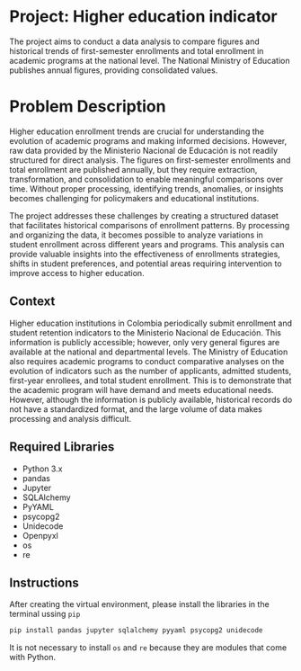 # Project: Higher education indicator
The project aims to conduct a data analysis to compare figures and historical trends of first-semester enrollments and total enrollment in academic programs at the national level. The National Ministry of Education publishes annual figures, providing consolidated values.

# Problem Description
Higher education enrollment trends are crucial for understanding the evolution of academic programs and making informed decisions. However, raw data provided by the Ministerio Nacional de Educación is not readily structured for direct analysis. The figures on first-semester enrollments and total enrollment are published annually, but they require extraction, transformation, and consolidation to enable meaningful comparisons over time. Without proper processing, identifying trends, anomalies, or insights becomes challenging for policymakers and educational institutions.

The project addresses these challenges by creating a structured dataset that facilitates historical comparisons of enrollment patterns. By processing and organizing the data, it becomes possible to analyze variations in student enrollment across different years and programs. This analysis can provide valuable insights into the effectiveness of enrollments strategies, shifts in student preferences, and potential areas requiring intervention to improve access to higher education.

## Context
Higher education institutions in Colombia periodically submit enrollment and student retention indicators to the Ministerio Nacional de Educación. This information is publicly accessible; however, only very general figures are available at the national and departmental levels. The Ministry of Education also requires academic programs to conduct comparative analyses on the evolution of indicators such as the number of applicants, admitted students, first-year enrollees, and total student enrollment. This is to demonstrate that the academic program will have demand and meets educational needs. However, although the information is publicly available, historical records do not have a standardized format, and the large volume of data makes processing and analysis difficult.

## Required Libraries
- Python 3.x
- pandas
- Jupyter
- SQLAlchemy
- PyYAML
- psycopg2
- Unidecode
- Openpyxl
- os
- re
## Instructions
After creating the virtual environment, please install the libraries in the terminal ussing `pip` 
```bash
pip install pandas jupyter sqlalchemy pyyaml psycopg2 unidecode
```
It is not necessary to install `os` and `re` because they are modules that come with Python.

